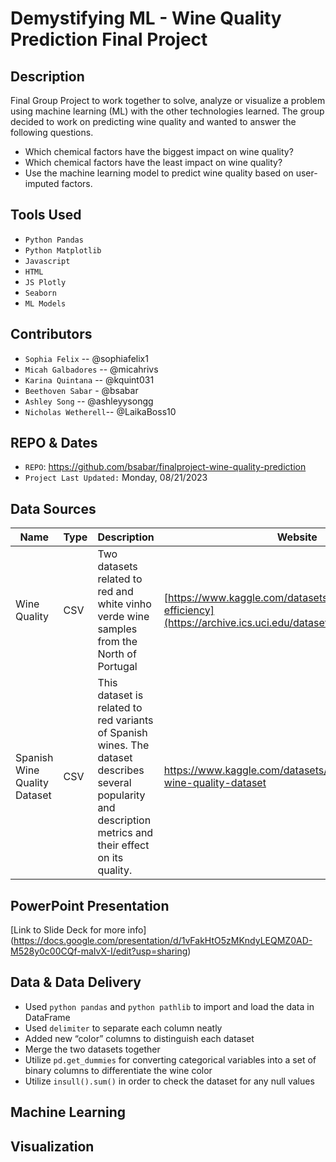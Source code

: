 # Demystifying ML - Wine Quality Prediction Final Project

## Description 
Final Group Project to work together to solve, analyze or visualize a problem using machine learning (ML) with the other technologies learned. The group decided to work on predicting wine quality and wanted to answer the following questions.

- Which chemical factors have the biggest impact on wine quality?
- Which chemical factors have the least impact on wine quality?
- Use the machine learning model to predict wine quality based on user-imputed factors.

## Tools Used
- `Python Pandas`
- `Python Matplotlib`
- `Javascript`
- `HTML`
- `JS Plotly`
- `Seaborn`
- `ML Models`

## Contributors
* `Sophia Felix` -- @sophiafelix1
* `Micah Galbadores` -- @micahrivs
* `Karina Quintana` -- @kquint031
* `Beethoven Sabar` - @bsabar
* `Ashley Song` -- @ashleyysongg
* `Nicholas Wetherell`-- @LaikaBoss10
  
## REPO & Dates
- `REPO`: https://github.com/bsabar/finalproject-wine-quality-prediction
- `Project Last Updated:` Monday, 08/21/2023

## Data Sources
|Name|Type|Description|Website|
|---|---|---|---|
|Wine Quality|CSV|Two datasets related to red and white vinho verde wine samples from the North of Portugal|[https://www.kaggle.com/datasets/equilibriumm/sleep-efficiency](https://archive.ics.uci.edu/dataset/186/wine+quality)|
|Spanish Wine Quality Dataset |CSV|This dataset is related to red variants of Spanish wines. The dataset describes several popularity and description metrics and their effect on its quality.|https://www.kaggle.com/datasets/fedesoriano/spanish-wine-quality-dataset|

## PowerPoint Presentation
[Link to Slide Deck for more info] (https://docs.google.com/presentation/d/1vFakHtO5zMKndyLEQMZ0AD-M528y0c00CQf-maIvX-I/edit?usp=sharing)

## Data & Data Delivery
- Used `python pandas` and `python pathlib` to import and load the data in DataFrame
- Used `delimiter` to separate each column neatly 
- Added new “color” columns to distinguish each dataset 
- Merge the two datasets together
- Utilize `pd.get_dummies` for converting categorical variables into a set of binary columns to differentiate the wine color
- Utilize `insull().sum()` in order to check the dataset for any null values

## Machine Learning 



## Visualization



  
